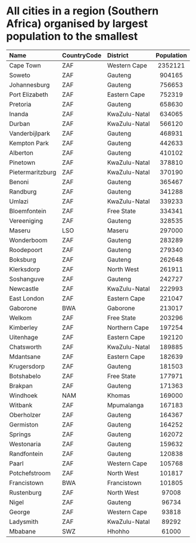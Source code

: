 # All cities in a region (Southern Africa) organised by largest population to the smallest

| Name | CountryCode | District | Population |
| :--- | :--- | :--- | :---: |
|Cape Town|ZAF|Western Cape|2352121|
|Soweto|ZAF|Gauteng|904165|
|Johannesburg|ZAF|Gauteng|756653|
|Port Elizabeth|ZAF|Eastern Cape|752319|
|Pretoria|ZAF|Gauteng|658630|
|Inanda|ZAF|KwaZulu-Natal|634065|
|Durban|ZAF|KwaZulu-Natal|566120|
|Vanderbijlpark|ZAF|Gauteng|468931|
|Kempton Park|ZAF|Gauteng|442633|
|Alberton|ZAF|Gauteng|410102|
|Pinetown|ZAF|KwaZulu-Natal|378810|
|Pietermaritzburg|ZAF|KwaZulu-Natal|370190|
|Benoni|ZAF|Gauteng|365467|
|Randburg|ZAF|Gauteng|341288|
|Umlazi|ZAF|KwaZulu-Natal|339233|
|Bloemfontein|ZAF|Free State|334341|
|Vereeniging|ZAF|Gauteng|328535|
|Maseru|LSO|Maseru|297000|
|Wonderboom|ZAF|Gauteng|283289|
|Roodepoort|ZAF|Gauteng|279340|
|Boksburg|ZAF|Gauteng|262648|
|Klerksdorp|ZAF|North West|261911|
|Soshanguve|ZAF|Gauteng|242727|
|Newcastle|ZAF|KwaZulu-Natal|222993|
|East London|ZAF|Eastern Cape|221047|
|Gaborone|BWA|Gaborone|213017|
|Welkom|ZAF|Free State|203296|
|Kimberley|ZAF|Northern Cape|197254|
|Uitenhage|ZAF|Eastern Cape|192120|
|Chatsworth|ZAF|KwaZulu-Natal|189885|
|Mdantsane|ZAF|Eastern Cape|182639|
|Krugersdorp|ZAF|Gauteng|181503|
|Botshabelo|ZAF|Free State|177971|
|Brakpan|ZAF|Gauteng|171363|
|Windhoek|NAM|Khomas|169000|
|Witbank|ZAF|Mpumalanga|167183|
|Oberholzer|ZAF|Gauteng|164367|
|Germiston|ZAF|Gauteng|164252|
|Springs|ZAF|Gauteng|162072|
|Westonaria|ZAF|Gauteng|159632|
|Randfontein|ZAF|Gauteng|120838|
|Paarl|ZAF|Western Cape|105768|
|Potchefstroom|ZAF|North West|101817|
|Francistown|BWA|Francistown|101805|
|Rustenburg|ZAF|North West|97008|
|Nigel|ZAF|Gauteng|96734|
|George|ZAF|Western Cape|93818|
|Ladysmith|ZAF|KwaZulu-Natal|89292|
|Mbabane|SWZ|Hhohho|61000|
